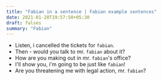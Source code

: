 ```yaml
---
title: "Fabian in a sentence | Fabian example sentences"
date: 2021-01-20T19:57:50+05:30
draft: falses
summary: "Fabian"
---
```

- Listen, i cancelled the tickets for `fabian`.
- Then - would you talk to mr. `fabian` about it?
- How are you making out in mr. `fabian`'s office?
- I'll show you, i'm going to be just like `fabian`!
- Are you threatening me with legal action, mr. `fabian`?
                 
